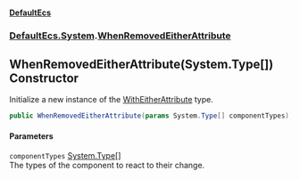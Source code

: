 #### [DefaultEcs](./index.md 'index')
### [DefaultEcs.System](./DefaultEcs-System.md 'DefaultEcs.System').[WhenRemovedEitherAttribute](./DefaultEcs-System-WhenRemovedEitherAttribute.md 'DefaultEcs.System.WhenRemovedEitherAttribute')
## WhenRemovedEitherAttribute(System.Type[]) Constructor
Initialize a new instance of the [WithEitherAttribute](./DefaultEcs-System-WithEitherAttribute.md 'DefaultEcs.System.WithEitherAttribute') type.  
```csharp
public WhenRemovedEitherAttribute(params System.Type[] componentTypes);
```
#### Parameters
<a name='DefaultEcs-System-WhenRemovedEitherAttribute-WhenRemovedEitherAttribute(System-Type--)-componentTypes'></a>
`componentTypes` [System.Type](https://docs.microsoft.com/en-us/dotnet/api/System.Type 'System.Type')[[]](https://docs.microsoft.com/en-us/dotnet/api/System.Array 'System.Array')  
The types of the component to react to their change.  
  
